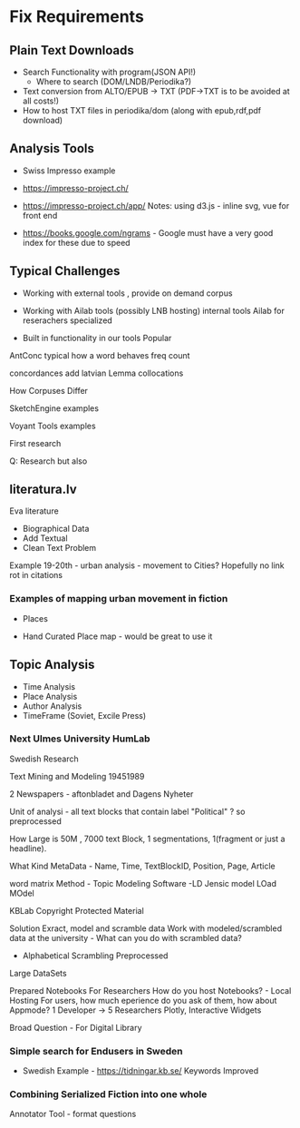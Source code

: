# Fix Requirements


## Plain Text Downloads

* Search Functionality with program(JSON API!)
  * Where to search (DOM/LNDB/Periodika?)
* Text conversion from ALTO/EPUB -> TXT (PDF->TXT is to be avoided at all costs!)
* How to host TXT files in periodika/dom (along with epub,rdf,pdf download)

## Analysis Tools
* Swiss Impresso example
* https://impresso-project.ch/
* https://impresso-project.ch/app/
Notes: using d3.js - inline svg, vue for front end

* https://books.google.com/ngrams - Google must have a very good index for these due to speed


## Typical Challenges

* Working with external tools , provide on demand corpus

* Working with Ailab tools (possibly LNB hosting) internal tools
Ailab for reserachers specialized

* Built in functionality in our tools
Popular


AntConc typical 
how a word behaves
freq count

concordances
add latvian Lemma
collocations

How Corpuses Differ

SketchEngine examples

Voyant Tools examples

First research

Q: Research but also

## literatura.lv
Eva literature

* Biographical Data
* Add Textual
* Clean Text Problem

Example
19-20th - urban analysis - movement to Cities?
Hopefully no link rot in citations

### Examples of mapping urban movement in fiction
* Places

* Hand Curated Place map - would be great to use it




## Topic Analysis

* Time Analysis
* Place Analysis
* Author Analysis
* TimeFrame (Soviet, Excile Press)


### Next Ulmes University HumLab
Swedish Research 

Text Mining and Modeling 19451989

2 Newspapers - aftonbladet and Dagens Nyheter

Unit of analysi - all text blocks that contain label "Political" ? so preprocessed

How Large is 50M , 7000 text Block, 1 segmentations, 1(fragment or just a headline).

What Kind MetaData - Name, Time, TextBlockID, Position, Page, Article

word matrix
Method - Topic Modeling
Software -LD Jensic model LOad MOdel

KBLab
Copyright Protected Material

Solution
Exract, model and scramble data
Work with modeled/scrambled data at the university - What can you do with scrambled data?
* Alphabetical Scrambling
Preprocessed


Large DataSets 

Prepared Notebooks
For Researchers
How do you host Notebooks? - Local Hosting 
For users, how much eperience do you ask of them, how about Appmode?
1 Developer -> 5 Researchers
Plotly, Interactive Widgets

Broad Question - For Digital Library 

### Simple search for Endusers in Sweden
* Swedish Example - https://tidningar.kb.se/
Keywords
Improved


### Combining Serialized Fiction into one whole

Annotator Tool - format questions












